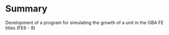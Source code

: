 # Summary
Development of a program for simulating the growth of a unit in the GBA FE titles (FE6 - 8)